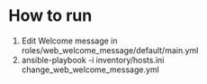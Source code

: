 # How to run
1. Edit Welcome message in roles/web_welcome_message/default/main.yml
2. ansible-playbook -i inventory/hosts.ini change_web_welcome_message.yml
